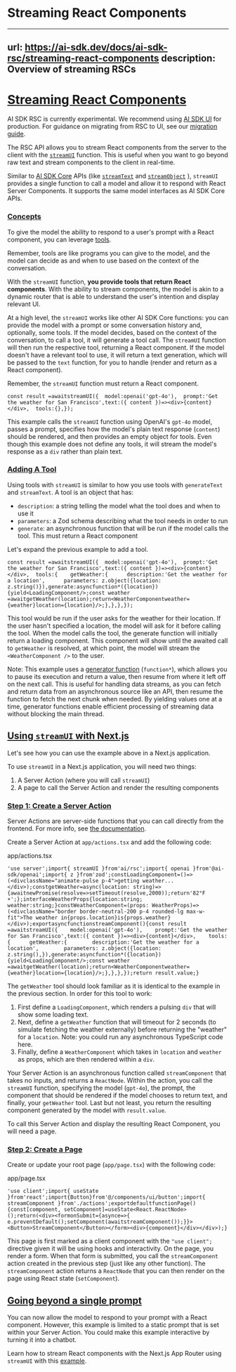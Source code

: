 # Streaming React Components


---
url: https://ai-sdk.dev/docs/ai-sdk-rsc/streaming-react-components
description: Overview of streaming RSCs
---


# [Streaming React Components](#streaming-react-components)


AI SDK RSC is currently experimental. We recommend using [AI SDK UI](/docs/ai-sdk-ui/overview) for production. For guidance on migrating from RSC to UI, see our [migration guide](/docs/ai-sdk-rsc/migrating-to-ui).

The RSC API allows you to stream React components from the server to the client with the [`streamUI`](/docs/reference/ai-sdk-rsc/stream-ui) function. This is useful when you want to go beyond raw text and stream components to the client in real-time.

Similar to [AI SDK Core](/docs/ai-sdk-core/overview) APIs (like [`streamText`](/docs/reference/ai-sdk-core/stream-text) and [`streamObject`](/docs/reference/ai-sdk-core/stream-object) ), `streamUI` provides a single function to call a model and allow it to respond with React Server Components. It supports the same model interfaces as AI SDK Core APIs.


### [Concepts](#concepts)


To give the model the ability to respond to a user's prompt with a React component, you can leverage [tools](/docs/ai-sdk-core/tools-and-tool-calling).

Remember, tools are like programs you can give to the model, and the model can decide as and when to use based on the context of the conversation.

With the `streamUI` function, **you provide tools that return React components**. With the ability to stream components, the model is akin to a dynamic router that is able to understand the user's intention and display relevant UI.

At a high level, the `streamUI` works like other AI SDK Core functions: you can provide the model with a prompt or some conversation history and, optionally, some tools. If the model decides, based on the context of the conversation, to call a tool, it will generate a tool call. The `streamUI` function will then run the respective tool, returning a React component. If the model doesn't have a relevant tool to use, it will return a text generation, which will be passed to the `text` function, for you to handle (render and return as a React component).

Remember, the `streamUI` function must return a React component.

```
const result =awaitstreamUI({  model:openai('gpt-4o'),  prompt:'Get the weather for San Francisco',text:({ content })=><div>{content}</div>,  tools:{},});
```

This example calls the `streamUI` function using OpenAI's `gpt-4o` model, passes a prompt, specifies how the model's plain text response (`content`) should be rendered, and then provides an empty object for tools. Even though this example does not define any tools, it will stream the model's response as a `div` rather than plain text.


### [Adding A Tool](#adding-a-tool)


Using tools with `streamUI` is similar to how you use tools with `generateText` and `streamText`. A tool is an object that has:

-   `description`: a string telling the model what the tool does and when to use it
-   `parameters`: a Zod schema describing what the tool needs in order to run
-   `generate`: an asynchronous function that will be run if the model calls the tool. This must return a React component

Let's expand the previous example to add a tool.

```
const result =awaitstreamUI({  model:openai('gpt-4o'),  prompt:'Get the weather for San Francisco',text:({ content })=><div>{content}</div>,  tools:{    getWeather:{      description:'Get the weather for a location',      parameters: z.object({location: z.string()}),generate:asyncfunction*({location}){yield<LoadingComponent/>;const weather =awaitgetWeather(location);return<WeatherComponentweather={weather}location={location}/>;},},},});
```

This tool would be run if the user asks for the weather for their location. If the user hasn't specified a location, the model will ask for it before calling the tool. When the model calls the tool, the generate function will initially return a loading component. This component will show until the awaited call to `getWeather` is resolved, at which point, the model will stream the `<WeatherComponent />` to the user.

Note: This example uses a [generator function](https://developer.mozilla.org/en-US/docs/Web/JavaScript/Reference/Statements/function*) (`function*`), which allows you to pause its execution and return a value, then resume from where it left off on the next call. This is useful for handling data streams, as you can fetch and return data from an asynchronous source like an API, then resume the function to fetch the next chunk when needed. By yielding values one at a time, generator functions enable efficient processing of streaming data without blocking the main thread.


## [Using `streamUI` with Next.js](#using-streamui-with-nextjs)


Let's see how you can use the example above in a Next.js application.

To use `streamUI` in a Next.js application, you will need two things:

1.  A Server Action (where you will call `streamUI`)
2.  A page to call the Server Action and render the resulting components


### [Step 1: Create a Server Action](#step-1-create-a-server-action)


Server Actions are server-side functions that you can call directly from the frontend. For more info, see [the documentation](https://nextjs.org/docs/app/building-your-application/data-fetching/server-actions-and-mutations#with-client-components).

Create a Server Action at `app/actions.tsx` and add the following code:

app/actions.tsx

```
'use server';import{ streamUI }from'ai/rsc';import{ openai }from'@ai-sdk/openai';import{ z }from'zod';constLoadingComponent=()=>(<divclassName="animate-pulse p-4">getting weather...</div>);constgetWeather=async(location: string)=>{awaitnewPromise(resolve=>setTimeout(resolve,2000));return'82°F️ ☀️';};interfaceWeatherProps{location:string;  weather:string;}constWeatherComponent=(props: WeatherProps)=>(<divclassName="border border-neutral-200 p-4 rounded-lg max-w-fit">The weather in{props.location}is{props.weather}</div>);exportasyncfunctionstreamComponent(){const result =awaitstreamUI({    model:openai('gpt-4o'),    prompt:'Get the weather for San Francisco',text:({ content })=><div>{content}</div>,    tools:{      getWeather:{        description:'Get the weather for a location',        parameters: z.object({location: z.string(),}),generate:asyncfunction*({location}){yield<LoadingComponent/>;const weather =awaitgetWeather(location);return<WeatherComponentweather={weather}location={location}/>;},},},});return result.value;}
```

The `getWeather` tool should look familiar as it is identical to the example in the previous section. In order for this tool to work:

1.  First define a `LoadingComponent`, which renders a pulsing `div` that will show some loading text.
2.  Next, define a `getWeather` function that will timeout for 2 seconds (to simulate fetching the weather externally) before returning the "weather" for a `location`. Note: you could run any asynchronous TypeScript code here.
3.  Finally, define a `WeatherComponent` which takes in `location` and `weather` as props, which are then rendered within a `div`.

Your Server Action is an asynchronous function called `streamComponent` that takes no inputs, and returns a `ReactNode`. Within the action, you call the `streamUI` function, specifying the model (`gpt-4o`), the prompt, the component that should be rendered if the model chooses to return text, and finally, your `getWeather` tool. Last but not least, you return the resulting component generated by the model with `result.value`.

To call this Server Action and display the resulting React Component, you will need a page.


### [Step 2: Create a Page](#step-2-create-a-page)


Create or update your root page (`app/page.tsx`) with the following code:

app/page.tsx

```
'use client';import{ useState }from'react';import{Button}from'@/components/ui/button';import{ streamComponent }from'./actions';exportdefaultfunctionPage(){const[component, setComponent]=useState<React.ReactNode>();return(<div><formonSubmit={asynce=>{          e.preventDefault();setComponent(awaitstreamComponent());}}><Button>StreamComponent</Button></form><div>{component}</div></div>);}
```

This page is first marked as a client component with the `"use client";` directive given it will be using hooks and interactivity. On the page, you render a form. When that form is submitted, you call the `streamComponent` action created in the previous step (just like any other function). The `streamComponent` action returns a `ReactNode` that you can then render on the page using React state (`setComponent`).


## [Going beyond a single prompt](#going-beyond-a-single-prompt)


You can now allow the model to respond to your prompt with a React component. However, this example is limited to a static prompt that is set within your Server Action. You could make this example interactive by turning it into a chatbot.

Learn how to stream React components with the Next.js App Router using `streamUI` with this [example](/examples/next-app/interface/route-components).
